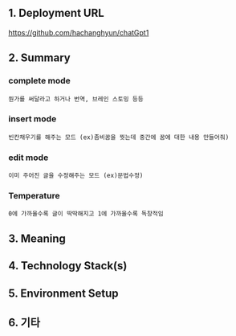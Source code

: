 ## 1. Deployment URL
  https://github.com/hachanghyun/chatGpt1
  
## 2. Summary

### complete mode
    뭔가를 써달라고 하거나 번역, 브레인 스토밍 등등 

### insert mode 
    빈칸채우기를 해주는 모드 (ex)좀비꿈을 꿧는데 중간에 꿈에 대한 내용 만들어줘)

### edit mode
    이미 주어진 글을 수정해주는 모드 (ex)문법수정)

### Temperature
    0에 가까울수록 글이 딱딱해지고 1에 가까울수록 독창적임

## 3. Meaning

## 4. Technology Stack(s)

## 5. Environment Setup

## 6. 기타

